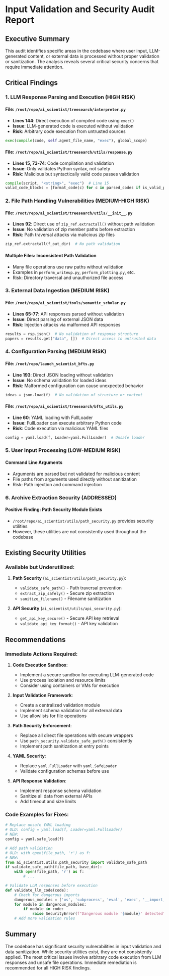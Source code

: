 # Input Validation and Security Audit Report

## Executive Summary

This audit identifies specific areas in the codebase where user input, LLM-generated content, or external data is processed without proper validation or sanitization. The analysis reveals several critical security concerns that require immediate attention.

## Critical Findings

### 1. LLM Response Parsing and Execution (HIGH RISK)

#### File: `/root/repo/ai_scientist/treesearch/interpreter.py`
- **Lines 144**: Direct execution of compiled code using `exec()`
- **Issue**: LLM-generated code is executed without validation
- **Risk**: Arbitrary code execution from untrusted sources

```python
exec(compile(code, self.agent_file_name, "exec"), global_scope)
```

#### File: `/root/repo/ai_scientist/treesearch/utils/response.py`
- **Lines 15, 73-74**: Code compilation and validation
- **Issue**: Only validates Python syntax, not safety
- **Risk**: Malicious but syntactically valid code passes validation

```python
compile(script, "<string>", "exec")  # Line 15
valid_code_blocks = [format_code(c) for c in parsed_codes if is_valid_python_script(c)]  # Lines 73-74
```

### 2. File Path Handling Vulnerabilities (MEDIUM-HIGH RISK)

#### File: `/root/repo/ai_scientist/treesearch/utils/__init__.py`
- **Lines 92**: Direct use of `zip_ref.extractall()` without path validation
- **Issue**: No validation of zip member paths before extraction
- **Risk**: Path traversal attacks via malicious zip files

```python
zip_ref.extractall(f_out_dir)  # No path validation
```

#### Multiple Files: Inconsistent Path Validation
- Many file operations use raw paths without validation
- Examples in `perform_writeup.py`, `perform_plotting.py`, etc.
- Risk: Directory traversal and unauthorized file access

### 3. External Data Ingestion (MEDIUM RISK)

#### File: `/root/repo/ai_scientist/tools/semantic_scholar.py`
- **Lines 65-77**: API responses parsed without validation
- **Issue**: Direct parsing of external JSON data
- **Risk**: Injection attacks via malformed API responses

```python
results = rsp.json()  # No validation of response structure
papers = results.get("data", [])  # Direct access to untrusted data
```

### 4. Configuration Parsing (MEDIUM RISK)

#### File: `/root/repo/launch_scientist_bfts.py`
- **Line 193**: Direct JSON loading without validation
- **Issue**: No schema validation for loaded ideas
- **Risk**: Malformed configuration can cause unexpected behavior

```python
ideas = json.load(f)  # No validation of structure or content
```

#### File: `/root/repo/ai_scientist/treesearch/bfts_utils.py`
- **Line 60**: YAML loading with FullLoader
- **Issue**: FullLoader can execute arbitrary Python code
- **Risk**: Code execution via malicious YAML files

```python
config = yaml.load(f, Loader=yaml.FullLoader)  # Unsafe loader
```

### 5. User Input Processing (LOW-MEDIUM RISK)

#### Command Line Arguments
- Arguments are parsed but not validated for malicious content
- File paths from arguments used directly without sanitization
- Risk: Path injection and command injection

### 6. Archive Extraction Security (ADDRESSED)

#### Positive Finding: Path Security Module Exists
- `/root/repo/ai_scientist/utils/path_security.py` provides security utilities
- However, these utilities are not consistently used throughout the codebase

## Existing Security Utilities

### Available but Underutilized:
1. **Path Security** (`ai_scientist/utils/path_security.py`):
   - `validate_safe_path()` - Path traversal prevention
   - `extract_zip_safely()` - Secure zip extraction
   - `sanitize_filename()` - Filename sanitization

2. **API Security** (`ai_scientist/utils/api_security.py`):
   - `get_api_key_secure()` - Secure API key retrieval
   - `validate_api_key_format()` - API key validation

## Recommendations

### Immediate Actions Required:

1. **Code Execution Sandbox**:
   - Implement a secure sandbox for executing LLM-generated code
   - Use process isolation and resource limits
   - Consider using containers or VMs for execution

2. **Input Validation Framework**:
   - Create a centralized validation module
   - Implement schema validation for all external data
   - Use allowlists for file operations

3. **Path Security Enforcement**:
   - Replace all direct file operations with secure wrappers
   - Use `path_security.validate_safe_path()` consistently
   - Implement path sanitization at entry points

4. **YAML Security**:
   - Replace `yaml.FullLoader` with `yaml.SafeLoader`
   - Validate configuration schemas before use

5. **API Response Validation**:
   - Implement response schema validation
   - Sanitize all data from external APIs
   - Add timeout and size limits

### Code Examples for Fixes:

```python
# Replace unsafe YAML loading
# OLD: config = yaml.load(f, Loader=yaml.FullLoader)
# NEW:
config = yaml.safe_load(f)

# Add path validation
# OLD: with open(file_path, 'r') as f:
# NEW:
from ai_scientist.utils.path_security import validate_safe_path
if validate_safe_path(file_path, base_dir):
    with open(file_path, 'r') as f:
        # ...

# Validate LLM responses before execution
def validate_llm_code(code):
    # Check for dangerous imports
    dangerous_modules = ['os', 'subprocess', 'eval', 'exec', '__import__']
    for module in dangerous_modules:
        if module in code:
            raise SecurityError(f"Dangerous module '{module}' detected")
    # Add more validation rules
```

## Summary

The codebase has significant security vulnerabilities in input validation and data sanitization. While security utilities exist, they are not consistently applied. The most critical issues involve arbitrary code execution from LLM responses and unsafe file operations. Immediate remediation is recommended for all HIGH RISK findings.